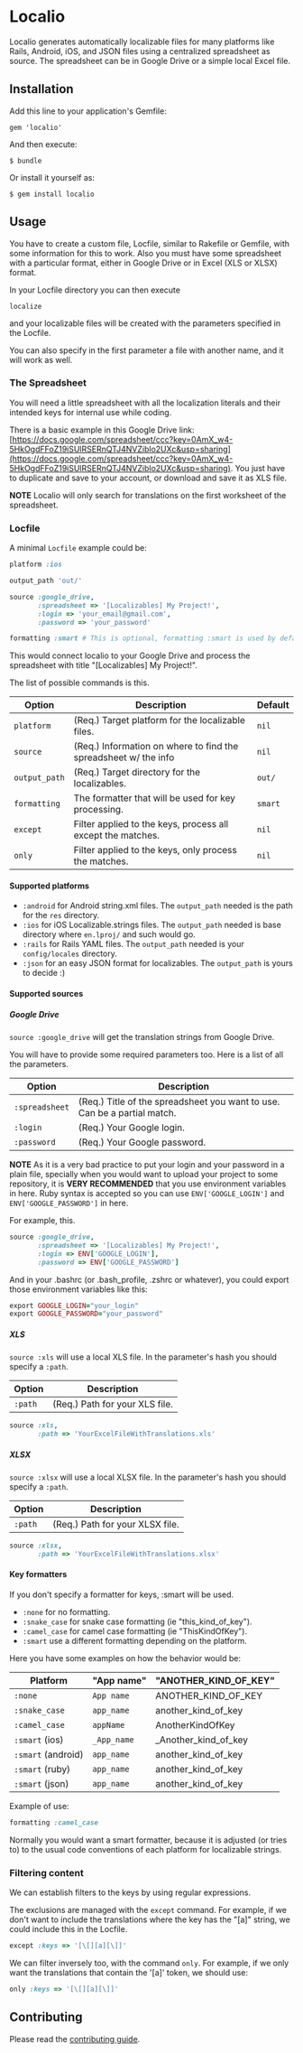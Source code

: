 # Localio

Localio generates automatically localizable files for many platforms like Rails, Android, iOS, and JSON files using a centralized spreadsheet as source. The spreadsheet can be in Google Drive or a simple local Excel file.

## Installation

Add this line to your application's Gemfile:

    gem 'localio'

And then execute:

    $ bundle

Or install it yourself as:

    $ gem install localio

## Usage

You have to create a custom file, Locfile, similar to Rakefile or Gemfile, with some information for this to work. Also you must have some spreadsheet with a particular format, either in Google Drive or in Excel (XLS or XLSX) format.

In your Locfile directory you can then execute

````
localize
````

and your localizable files will be created with the parameters specified in the Locfile. 

You can also specify in the first parameter a file with another name, and it will work as well.

### The Spreadsheet

You will need a little spreadsheet with all the localization literals and their intended keys for internal use while coding.

There is a basic example in this Google Drive link: [https://docs.google.com/spreadsheet/ccc?key=0AmX_w4-5HkOgdFFoZ19iSUlRSERnQTJ4NVZiblo2UXc&usp=sharing](https://docs.google.com/spreadsheet/ccc?key=0AmX_w4-5HkOgdFFoZ19iSUlRSERnQTJ4NVZiblo2UXc&usp=sharing). You just have to duplicate and save to your account, or download and save it as XLS file.

**NOTE** Localio will only search for translations on the first worksheet of the spreadsheet. 

### Locfile

A minimal `Locfile` example could be:

````ruby
platform :ios

output_path 'out/'

source :google_drive,
       :spreadsheet => '[Localizables] My Project!',
       :login => 'your_email@gmail.com',
       :password => 'your_password'

formatting :smart # This is optional, formatting :smart is used by default.
````

This would connect localio to your Google Drive and process the spreadsheet with title "[Localizables] My Project!".

The list of possible commands is this.

Option                      | Description                                                      | Default
----------------------------|------------------------------------------------------------------|--------
`platform`                  | (Req.) Target platform for the localizable files.                | `nil`
`source`                    | (Req.) Information on where to find the spreadsheet w/ the info  | `nil`
`output_path`               | (Req.) Target directory for the localizables.                    | `out/`
`formatting`                | The formatter that will be used for key processing.              | `smart`
`except`                    | Filter applied to the keys, process all except the matches.      | `nil`
`only`                      | Filter applied to the keys, only process the matches.            | `nil`

#### Supported platforms

* `:android` for Android string.xml files. The `output_path` needed is the path for the `res` directory.
* `:ios` for iOS Localizable.strings files. The `output_path` needed is base directory where `en.lproj/` and such would go.
* `:rails` for Rails YAML files. The `output_path` needed is your `config/locales` directory.
* `:json` for an easy JSON format for localizables. The `output_path` is yours to decide :)

#### Supported sources

##### Google Drive

`source :google_drive` will get the translation strings from Google Drive.

You will have to provide some required parameters too. Here is a list of all the parameters.

Option                      | Description
----------------------------|-------------------------------------------------------------------------
`:spreadsheet`              | (Req.) Title of the spreadsheet you want to use. Can be a partial match.
`:login`                    | (Req.) Your Google login.
`:password`                 | (Req.) Your Google password.

**NOTE** As it is a very bad practice to put your login and your password in a plain file, specially when you would want to upload your project to some repository, it is **VERY RECOMMENDED** that you use environment variables in here. Ruby syntax is accepted so you can use `ENV['GOOGLE_LOGIN']` and `ENV['GOOGLE_PASSWORD']` in here.

For example, this.

````ruby
source :google_drive,
       :spreadsheet => '[Localizables] My Project!',
       :login => ENV['GOOGLE_LOGIN'],
       :password => ENV['GOOGLE_PASSWORD']
````

And in your .bashrc (or .bash_profile, .zshrc or whatever), you could export those environment variables like this:

````ruby
export GOOGLE_LOGIN="your_login"
export GOOGLE_PASSWORD="your_password"
````

##### XLS

`source :xls` will use a local XLS file. In the parameter's hash you should specify a `:path`.

Option                      | Description
----------------------------|-------------------------------------------------------------------------
`:path`                     | (Req.) Path for your XLS file.

````ruby
source :xls,
       :path => 'YourExcelFileWithTranslations.xls'
````

##### XLSX

`source :xlsx` will use a local XLSX file. In the parameter's hash you should specify a `:path`.

Option                      | Description
----------------------------|-------------------------------------------------------------------------
`:path`                     | (Req.) Path for your XLSX file.

````ruby
source :xlsx,
       :path => 'YourExcelFileWithTranslations.xlsx'
````

#### Key formatters

If you don't specify a formatter for keys, :smart will be used.

* `:none` for no formatting.
* `:snake_case` for snake case formatting (ie "this_kind_of_key").
* `:camel_case` for camel case formatting (ie "ThisKindOfKey").
* `:smart` use a different formatting depending on the platform.

Here you have some examples on how the behavior would be:

Platform           | "App name"   | "ANOTHER_KIND_OF_KEY"
-------------------|--------------|----------------------
`:none`            | `App name`   | ANOTHER_KIND_OF_KEY
`:snake_case`      | `app_name`   | another_kind_of_key
`:camel_case`      | `appName`    | AnotherKindOfKey
`:smart` (ios)     | `_App_name`  | _Another_kind_of_key
`:smart` (android) | `app_name`   | another_kind_of_key
`:smart` (ruby)    | `app_name`   | another_kind_of_key
`:smart` (json)    | `app_name`   | another_kind_of_key

Example of use:

````ruby
formatting :camel_case
````

Normally you would want a smart formatter, because it is adjusted (or tries to) to the usual code conventions of each platform for localizable strings.

### Filtering content

We can establish filters to the keys by using regular expressions.

The exclusions are managed with the `except` command. For example, if we don't want to include the translations where the key has the "[a]" string, we could include this in the Locfile.

````ruby
except :keys => '[\[][a][\]]'
````

We can filter inversely too, with the command `only`. For example, if we only want the translations that contain the '[a]' token, we should use:

````ruby
only :keys => '[\[][a][\]]'
````

## Contributing

Please read the [contributing guide](https://github.com/mrmans0n/localio/blob/master/CONTRIBUTING.md).

